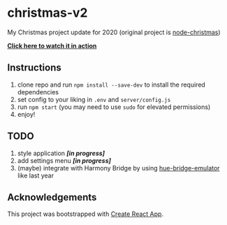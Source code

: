 # christmas-v2

My Christmas project update for 2020 (original project is [node-christmas](https://github.com/zane-programs/node-christmas))

**[Click here to watch it in action](https://youtu.be/ZcKNGspmwd4)**

## Instructions

1. clone repo and run `npm install --save-dev` to install the required dependencies
2. set config to your liking in `.env` and `server/config.js`
3. run `npm start` (you may need to use `sudo` for elevated permissions)
4. enjoy!

## TODO

1. style application **_[in progress]_**
2. add settings menu **_[in progress]_**
3. (maybe) integrate with Harmony Bridge by using [hue-bridge-emulator](https://github.com/tim-hellhake/hue-bridge-emulator) like last year

## Acknowledgements

This project was bootstrapped with [Create React App](https://github.com/facebook/create-react-app).
